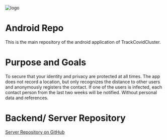![logo](https://user-images.githubusercontent.com/44712740/78136398-cff77580-7423-11ea-88f5-e2fcb1068c5f.png)

# Android Repo
This is the main repository of the android application of TrackCovidCluster.

# Purpose and Goals
To secure that your identity and privacy are protected at all times. The app does not record a location, but only recognizes the distance to other users and anonymously registers the contact.
If one of the users is infected, each contact person from the last two weeks will be notified. Without personal data and references.

# Backend/ Server Repository
[Server Repository on GitHub](https://github.com/kuhlmannmarkus/diseasetrack "Backend")
